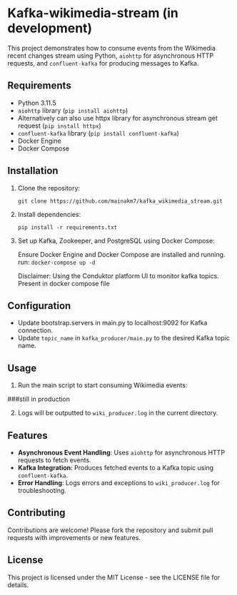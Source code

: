 # Kafka-wikimedia-stream (in development)

This project demonstrates how to consume events from the Wikimedia recent changes stream using Python, `aiohttp` for asynchronous HTTP requests, and `confluent-kafka` for producing messages to Kafka.

## Requirements

- Python 3.11.5
- `aiohttp` library (`pip install aiohttp`) 
- Alternatively can also use httpx library for asynchronous stream get request (`pip install httpx`) 
- `confluent-kafka` library (`pip install confluent-kafka`)
- Docker Engine
- Docker Compose

## Installation

1. Clone the repository:

    `git clone https://github.com/mainakm7/kafka_wikimedia_stream.git`


2. Install dependencies:

    `pip install -r requirements.txt`


3. Set up Kafka, Zookeeper, and PostgreSQL using Docker Compose:

    Ensure Docker Engine and Docker Compose are installed and running.
    run: `docker-compose up -d`

    Disclaimer: Using the Conduktor platform UI to monitor kafka topics. Present in docker compose file

## Configuration

- Update bootstrap.servers in main.py to localhost:9092 for Kafka connection.
- Update `topic_name` in `kafka_producer/main.py` to the desired Kafka topic name.

## Usage

1. Run the main script to start consuming Wikimedia events:

###still in production


2. Logs will be outputted to `wiki_producer.log` in the current directory.

## Features

- **Asynchronous Event Handling**: Uses `aiohttp` for asynchronous HTTP requests to fetch events.
- **Kafka Integration**: Produces fetched events to a Kafka topic using `confluent-kafka`.
- **Error Handling**: Logs errors and exceptions to `wiki_producer.log` for troubleshooting.

## Contributing

Contributions are welcome! Please fork the repository and submit pull requests with improvements or new features.

## License

This project is licensed under the MIT License - see the LICENSE file for details.


